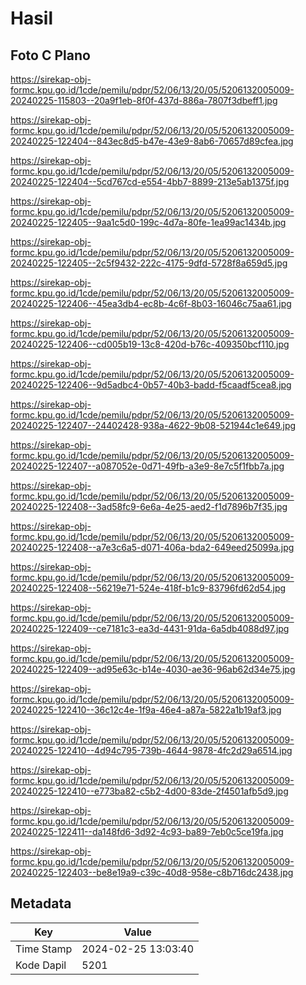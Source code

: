 # Hasil

## Foto C Plano

https://sirekap-obj-formc.kpu.go.id/1cde/pemilu/pdpr/52/06/13/20/05/5206132005009-20240225-115803--20a9f1eb-8f0f-437d-886a-7807f3dbeff1.jpg

https://sirekap-obj-formc.kpu.go.id/1cde/pemilu/pdpr/52/06/13/20/05/5206132005009-20240225-122404--843ec8d5-b47e-43e9-8ab6-70657d89cfea.jpg

https://sirekap-obj-formc.kpu.go.id/1cde/pemilu/pdpr/52/06/13/20/05/5206132005009-20240225-122404--5cd767cd-e554-4bb7-8899-213e5ab1375f.jpg

https://sirekap-obj-formc.kpu.go.id/1cde/pemilu/pdpr/52/06/13/20/05/5206132005009-20240225-122405--9aa1c5d0-199c-4d7a-80fe-1ea99ac1434b.jpg

https://sirekap-obj-formc.kpu.go.id/1cde/pemilu/pdpr/52/06/13/20/05/5206132005009-20240225-122405--2c5f9432-222c-4175-9dfd-5728f8a659d5.jpg

https://sirekap-obj-formc.kpu.go.id/1cde/pemilu/pdpr/52/06/13/20/05/5206132005009-20240225-122406--45ea3db4-ec8b-4c6f-8b03-16046c75aa61.jpg

https://sirekap-obj-formc.kpu.go.id/1cde/pemilu/pdpr/52/06/13/20/05/5206132005009-20240225-122406--cd005b19-13c8-420d-b76c-409350bcf110.jpg

https://sirekap-obj-formc.kpu.go.id/1cde/pemilu/pdpr/52/06/13/20/05/5206132005009-20240225-122406--9d5adbc4-0b57-40b3-badd-f5caadf5cea8.jpg

https://sirekap-obj-formc.kpu.go.id/1cde/pemilu/pdpr/52/06/13/20/05/5206132005009-20240225-122407--24402428-938a-4622-9b08-521944c1e649.jpg

https://sirekap-obj-formc.kpu.go.id/1cde/pemilu/pdpr/52/06/13/20/05/5206132005009-20240225-122407--a087052e-0d71-49fb-a3e9-8e7c5f1fbb7a.jpg

https://sirekap-obj-formc.kpu.go.id/1cde/pemilu/pdpr/52/06/13/20/05/5206132005009-20240225-122408--3ad58fc9-6e6a-4e25-aed2-f1d7896b7f35.jpg

https://sirekap-obj-formc.kpu.go.id/1cde/pemilu/pdpr/52/06/13/20/05/5206132005009-20240225-122408--a7e3c6a5-d071-406a-bda2-649eed25099a.jpg

https://sirekap-obj-formc.kpu.go.id/1cde/pemilu/pdpr/52/06/13/20/05/5206132005009-20240225-122408--56219e71-524e-418f-b1c9-83796fd62d54.jpg

https://sirekap-obj-formc.kpu.go.id/1cde/pemilu/pdpr/52/06/13/20/05/5206132005009-20240225-122409--ce7181c3-ea3d-4431-91da-6a5db4088d97.jpg

https://sirekap-obj-formc.kpu.go.id/1cde/pemilu/pdpr/52/06/13/20/05/5206132005009-20240225-122409--ad95e63c-b14e-4030-ae36-96ab62d34e75.jpg

https://sirekap-obj-formc.kpu.go.id/1cde/pemilu/pdpr/52/06/13/20/05/5206132005009-20240225-122410--36c12c4e-1f9a-46e4-a87a-5822a1b19af3.jpg

https://sirekap-obj-formc.kpu.go.id/1cde/pemilu/pdpr/52/06/13/20/05/5206132005009-20240225-122410--4d94c795-739b-4644-9878-4fc2d29a6514.jpg

https://sirekap-obj-formc.kpu.go.id/1cde/pemilu/pdpr/52/06/13/20/05/5206132005009-20240225-122410--e773ba82-c5b2-4d00-83de-2f4501afb5d9.jpg

https://sirekap-obj-formc.kpu.go.id/1cde/pemilu/pdpr/52/06/13/20/05/5206132005009-20240225-122411--da148fd6-3d92-4c93-ba89-7eb0c5ce19fa.jpg

https://sirekap-obj-formc.kpu.go.id/1cde/pemilu/pdpr/52/06/13/20/05/5206132005009-20240225-122403--be8e19a9-c39c-40d8-958e-c8b716dc2438.jpg


## Metadata

| Key        | Value               |
| ---------- | ------------------- |
| Time Stamp | 2024-02-25 13:03:40 |
| Kode Dapil | 5201                |




